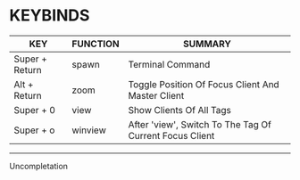 # KEYBINDS

|		KEY	 	|	FUNCTION	|		SUMMARY		|
|		----	 	|	----		|		----		|
|	 Super + Return		|	spawn		|	Terminal Command	|
|	Alt + Return		|	zoom		|	Toggle Position Of Focus Client And Master Client	|
|	Super + 0		|	view		|	Show Clients Of All Tags	|
|	Super + o		|	winview		|	After 'view', Switch To The Tag Of Current Focus Client		|

---
Uncompletation

